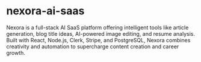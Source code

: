 # nexora-ai-saas
Nexora is a full-stack AI SaaS platform offering intelligent tools like article generation, blog title ideas, AI-powered image editing, and resume analysis. Built with React, Node.js, Clerk, Stripe, and PostgreSQL, Nexora combines creativity and automation to supercharge content creation and career growth.

